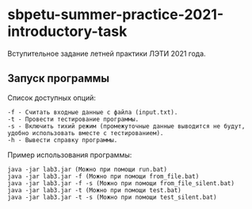 # sbpetu-summer-practice-2021-introductory-task

Вступительное задание летней практики ЛЭТИ 2021 года.

## Запуск программы

Список доступных опций:

	-f - Считать входные данные с файла (input.txt).
	-t - Провести тестирование программы.
	-s - Включить тихий режим (промежуточные данные выводится не будут, удобно использовать вместе с тестированием).
	-h - Вывести справку программы.
	
Пример использования программы:

	java -jar lab3.jar (Можно при помощи run.bat)
	java -jar lab3.jar -f (Можно при помощи from_file.bat)
	java -jar lab3.jar -f -s (Можно при помощи from_file_silent.bat)
	java -jar lab3.jar -t (Можно при помощи test.bat)
	java -jar lab3.jar -t -s (Можно при помощи test_silent.bat)
